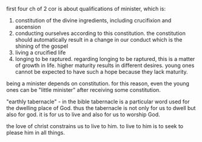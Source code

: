 first four ch of 2 cor is about qualifications of minister, which is:
1. constitution of the divine ingredients, including crucifixion and ascension
2. conducting ourselves according to this constitution. the constitution should automatically result in a change in our conduct which is the shining of the gospel
3. living a crucified life
4. longing to be raptured.
regarding longing to be raptured, this is a matter of growth in life. higher maturity results in different desires. young ones cannot be expected to have such a hope because they lack maturity.

being a minister depends on constitution. for this reason, even the young ones can be "little minister" after receiving some constitution.

"earthly tabernacle" - in the bible tabernacle is a particular word used for the dwelling place of God. thus the tabernacle is not only for us to dwell but also for god. it is for us to live and also for us to worship God.

the love of christ constrains us to live to him. to live to him is to seek to please him in all things.
